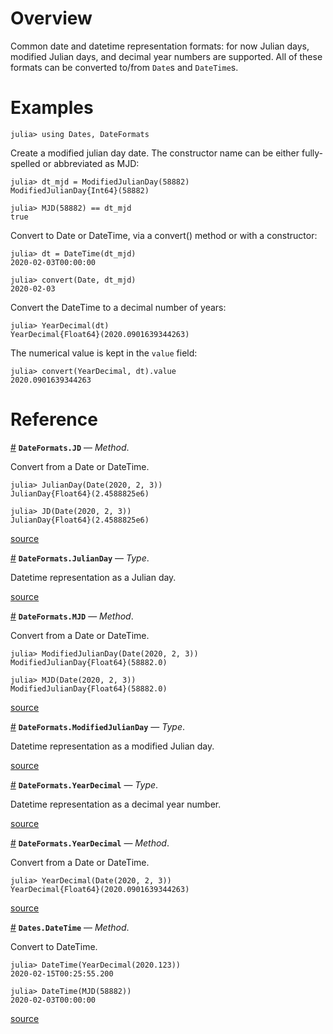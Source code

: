 
<a id='Overview'></a>

<a id='Overview-1'></a>

# Overview


Common date and datetime representation formats: for now Julian days, modified Julian days, and decimal year numbers are supported. All of these formats can be converted to/from `Date`s and `DateTime`s.


<a id='Examples'></a>

<a id='Examples-1'></a>

# Examples


```julia-repl
julia> using Dates, DateFormats
```


Create a modified julian day date. The constructor name can be either fully-spelled or abbreviated as MJD:


```julia-repl
julia> dt_mjd = ModifiedJulianDay(58882)
ModifiedJulianDay{Int64}(58882)

julia> MJD(58882) == dt_mjd
true
```


Convert to Date or DateTime, via a convert() method or with a constructor:


```julia-repl
julia> dt = DateTime(dt_mjd)
2020-02-03T00:00:00

julia> convert(Date, dt_mjd)
2020-02-03
```


Convert the DateTime to a decimal number of years:


```julia-repl
julia> YearDecimal(dt)
YearDecimal{Float64}(2020.0901639344263)
```


The numerical value is kept in the `value` field:


```julia-repl
julia> convert(YearDecimal, dt).value
2020.0901639344263
```


<a id='Reference'></a>

<a id='Reference-1'></a>

# Reference

<a id='DateFormats.JD-Tuple{Date}' href='#DateFormats.JD-Tuple{Date}'>#</a>
**`DateFormats.JD`** &mdash; *Method*.



Convert from a Date or DateTime.

```julia-repl
julia> JulianDay(Date(2020, 2, 3))
JulianDay{Float64}(2.4588825e6)

julia> JD(Date(2020, 2, 3))
JulianDay{Float64}(2.4588825e6)
```


<a target='_blank' href='https://github.com/aplavin/DateFormats.jl/blob/8a7e5bd955bf231b85bc3a58e0e245668a44e335/src/DateFormats.jl#L34-L44' class='documenter-source'>source</a><br>

<a id='DateFormats.JulianDay' href='#DateFormats.JulianDay'>#</a>
**`DateFormats.JulianDay`** &mdash; *Type*.



Datetime representation as a Julian day.


<a target='_blank' href='https://github.com/aplavin/DateFormats.jl/blob/8a7e5bd955bf231b85bc3a58e0e245668a44e335/src/DateFormats.jl#L11' class='documenter-source'>source</a><br>

<a id='DateFormats.MJD-Tuple{Date}' href='#DateFormats.MJD-Tuple{Date}'>#</a>
**`DateFormats.MJD`** &mdash; *Method*.



Convert from a Date or DateTime.

```julia-repl
julia> ModifiedJulianDay(Date(2020, 2, 3))
ModifiedJulianDay{Float64}(58882.0)

julia> MJD(Date(2020, 2, 3))
ModifiedJulianDay{Float64}(58882.0)
```


<a target='_blank' href='https://github.com/aplavin/DateFormats.jl/blob/8a7e5bd955bf231b85bc3a58e0e245668a44e335/src/DateFormats.jl#L47-L57' class='documenter-source'>source</a><br>

<a id='DateFormats.ModifiedJulianDay' href='#DateFormats.ModifiedJulianDay'>#</a>
**`DateFormats.ModifiedJulianDay`** &mdash; *Type*.



Datetime representation as a modified Julian day.


<a target='_blank' href='https://github.com/aplavin/DateFormats.jl/blob/8a7e5bd955bf231b85bc3a58e0e245668a44e335/src/DateFormats.jl#L17' class='documenter-source'>source</a><br>

<a id='DateFormats.YearDecimal' href='#DateFormats.YearDecimal'>#</a>
**`DateFormats.YearDecimal`** &mdash; *Type*.



Datetime representation as a decimal year number.


<a target='_blank' href='https://github.com/aplavin/DateFormats.jl/blob/8a7e5bd955bf231b85bc3a58e0e245668a44e335/src/DateFormats.jl#L23' class='documenter-source'>source</a><br>

<a id='DateFormats.YearDecimal-Tuple{Union{Date, DateTime}}' href='#DateFormats.YearDecimal-Tuple{Union{Date, DateTime}}'>#</a>
**`DateFormats.YearDecimal`** &mdash; *Method*.



Convert from a Date or DateTime.

```julia-repl
julia> YearDecimal(Date(2020, 2, 3))
YearDecimal{Float64}(2020.0901639344263)
```


<a target='_blank' href='https://github.com/aplavin/DateFormats.jl/blob/8a7e5bd955bf231b85bc3a58e0e245668a44e335/src/DateFormats.jl#L60-L67' class='documenter-source'>source</a><br>

<a id='Dates.DateTime-Tuple{JulianDay}' href='#Dates.DateTime-Tuple{JulianDay}'>#</a>
**`Dates.DateTime`** &mdash; *Method*.



Convert to DateTime.

```julia-repl
julia> DateTime(YearDecimal(2020.123))
2020-02-15T00:25:55.200

julia> DateTime(MJD(58882))
2020-02-03T00:00:00
```


<a target='_blank' href='https://github.com/aplavin/DateFormats.jl/blob/8a7e5bd955bf231b85bc3a58e0e245668a44e335/src/DateFormats.jl#L69-L79' class='documenter-source'>source</a><br>

